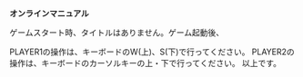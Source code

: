 **オンラインマニュアル**

ゲームスタート時、タイトルはありません。ゲーム起動後、

PLAYER1の操作は、キーボードのW(上)、S(下)で行ってください。
PLAYER2の操作は、キーボードのカーソルキーの上・下で行ってください。
以上です。
